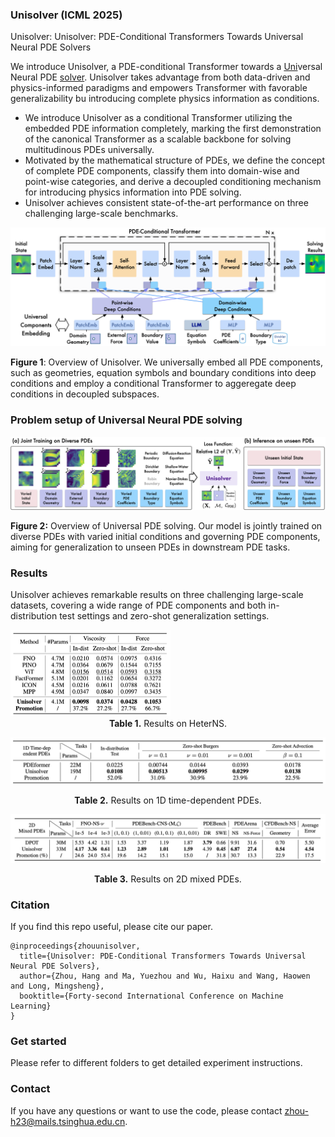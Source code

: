 ### Unisolver (ICML 2025)

Unisolver: Unisolver: PDE-Conditional Transformers Towards Universal Neural PDE Solvers

We introduce Unisolver, a PDE-conditional Transformer towards a <u>Uni</u>versal Neural PDE <u>solver</u>. Unisolver takes advantage from both data-driven and physics-informed paradigms and empowers Transformer with favorable generalizability bu introducing complete physics information as conditions.

- We introduce Unisolver as a conditional Transformer utilizing the embedded PDE information completely, marking the first demonstration of the canonical Transformer as a scalable backbone for solving multitudinous PDEs universally.
- Motivated by the mathematical structure of PDEs, we define the concept of complete PDE components, classify them into domain-wise and point-wise categories, and derive a decoupled conditioning mechanism for introducing physics information into PDE solving.
- Unisolver achieves consistent state-of-the-art performance on three challenging large-scale benchmarks.

![image-20250715211916492](./figures/main_arch.png)

<b>Figure 1</b>: Overview of Unisolver. We universally embed all PDE components, such as geometries, equation symbols and boundary conditions into deep conditions and employ a conditional Transformer to aggeregate deep conditions in decoupled subspaces.

### Problem setup of Universal Neural PDE solving

![setting_new](./figures/setting.png)

**Figure 2:** Overview of Universal PDE solving. Our model is jointly trained on diverse PDEs with varied initial conditions and governing PDE components, aiming for generalization to unseen PDEs in downstream PDE tasks.

### Results

Unisolver achieves remarkable results on three challenging large-scale datasets, covering a wide range of PDE components and both in-distribution test settings and zero-shot generalization settings.

<img src="./figures/HeterNS_result.png" alt="image-20250716020232538" style="zoom: 25%;" />

<center><b>Table 1.</b> Results on HeterNS.</center>

![image-20250716020725430](./figures/1D_PDE_result.png)

<center><b>Table 2.</b> Results on 1D time-dependent PDEs.</center>

![image-20250716022058284](./figures/2D_results.png)

<center><b>Table 3.</b> Results on 2D mixed PDEs.</center>

### Citation

If you find this repo useful, please cite our paper.

```
@inproceedings{zhouunisolver,
  title={Unisolver: PDE-Conditional Transformers Towards Universal Neural PDE Solvers},
  author={Zhou, Hang and Ma, Yuezhou and Wu, Haixu and Wang, Haowen and Long, Mingsheng},
  booktitle={Forty-second International Conference on Machine Learning}
}
```

### Get started

Please refer to different folders to get detailed experiment instructions.

### Contact

If you have any questions or want to use the code, please contact zhou-h23@mails.tsinghua.edu.cn.